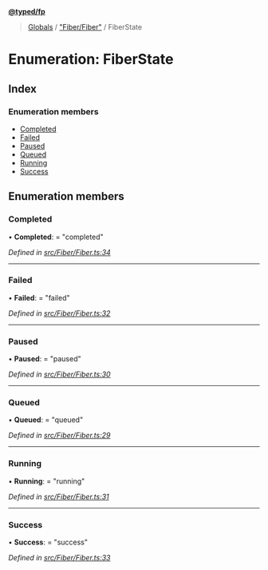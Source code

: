 **[@typed/fp](../README.md)**

> [Globals](../globals.md) / ["Fiber/Fiber"](../modules/_fiber_fiber_.md) / FiberState

# Enumeration: FiberState

## Index

### Enumeration members

* [Completed](_fiber_fiber_.fiberstate.md#completed)
* [Failed](_fiber_fiber_.fiberstate.md#failed)
* [Paused](_fiber_fiber_.fiberstate.md#paused)
* [Queued](_fiber_fiber_.fiberstate.md#queued)
* [Running](_fiber_fiber_.fiberstate.md#running)
* [Success](_fiber_fiber_.fiberstate.md#success)

## Enumeration members

### Completed

•  **Completed**:  = "completed"

*Defined in [src/Fiber/Fiber.ts:34](https://github.com/TylorS/typed-fp/blob/41076ce/src/Fiber/Fiber.ts#L34)*

___

### Failed

•  **Failed**:  = "failed"

*Defined in [src/Fiber/Fiber.ts:32](https://github.com/TylorS/typed-fp/blob/41076ce/src/Fiber/Fiber.ts#L32)*

___

### Paused

•  **Paused**:  = "paused"

*Defined in [src/Fiber/Fiber.ts:30](https://github.com/TylorS/typed-fp/blob/41076ce/src/Fiber/Fiber.ts#L30)*

___

### Queued

•  **Queued**:  = "queued"

*Defined in [src/Fiber/Fiber.ts:29](https://github.com/TylorS/typed-fp/blob/41076ce/src/Fiber/Fiber.ts#L29)*

___

### Running

•  **Running**:  = "running"

*Defined in [src/Fiber/Fiber.ts:31](https://github.com/TylorS/typed-fp/blob/41076ce/src/Fiber/Fiber.ts#L31)*

___

### Success

•  **Success**:  = "success"

*Defined in [src/Fiber/Fiber.ts:33](https://github.com/TylorS/typed-fp/blob/41076ce/src/Fiber/Fiber.ts#L33)*
